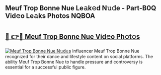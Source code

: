 ## Meuf Trop Bonne Nue Le𝚊k𝚎d N𝚞𝚍e - Part-B0Q Vid𝚎o Le𝚊ks Photos NQBOA

# <h2><a href="http://fbap8ok.evod.top/?m=Meuf+Trop+Bonne+Nue">🔗 👉🔴 Meuf Trop Bonne Nue Vid𝚎o Ph𝚘t𝚘s</a></h2>

[![Meuf Trop Bonne Nue N𝚞d𝚎s](https://i.imgur.com/8V9OHl7.gif)](http://fbap8ok.evod.top/?m=Meuf+Trop+Bonne+Nue)
Influencer Meuf Trop Bonne Nue recognized for their dance and lifestyle content on social platforms. The ability Meuf Trop Bonne Nue to handle pressure and controversy is essential for a successful public figure. 
